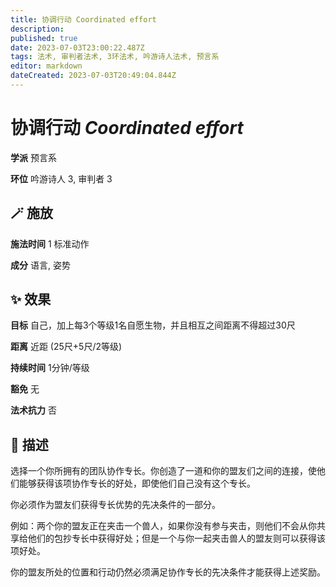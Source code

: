 ```yaml
---
title: 协调行动 Coordinated effort
description: 
published: true
date: 2023-07-03T23:00:22.487Z
tags: 法术, 审判者法术, 3环法术, 吟游诗人法术, 预言系
editor: markdown
dateCreated: 2023-07-03T20:49:04.844Z
---
```


# **协调行动** *Coordinated effort*

**学派** 预言系 

**环位** 吟游诗人 3, 审判者 3

## 🪄 施放

**施法时间** 1 标准动作

**成分** 语言, 姿势

## ✨ 效果 

**目标** 自己，加上每3个等级1名自愿生物，并且相互之间距离不得超过30尺 

**距离** 近距 (25尺+5尺/2等级)  

**持续时间** 1分钟/等级 

**豁免** 无

**法术抗力** 否

## 📖 描述

选择一个你所拥有的团队协作专长。你创造了一道和你的盟友们之间的连接，使他们能够获得该项协作专长的好处，即使他们自己没有这个专长。

你必须作为盟友们获得专长优势的先决条件的一部分。

例如：两个你的盟友正在夹击一个兽人，如果你没有参与夹击，则他们不会从你共享给他们的包抄专长中获得好处；但是一个与你一起夹击兽人的盟友则可以获得该项好处。

你的盟友所处的位置和行动仍然必须满足协作专长的先决条件才能获得上述奖励。
    